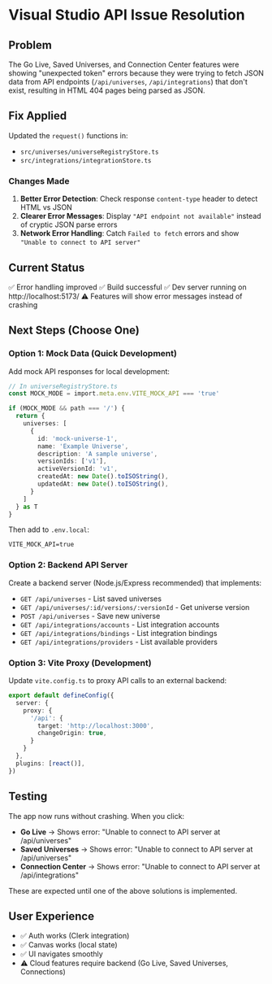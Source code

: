 # Visual Studio API Issue Resolution

## Problem
The Go Live, Saved Universes, and Connection Center features were showing "unexpected token" errors because they were trying to fetch JSON data from API endpoints (`/api/universes`, `/api/integrations`) that don't exist, resulting in HTML 404 pages being parsed as JSON.

## Fix Applied
Updated the `request()` functions in:
- `src/universes/universeRegistryStore.ts`
- `src/integrations/integrationStore.ts`

### Changes Made
1. **Better Error Detection**: Check response `content-type` header to detect HTML vs JSON
2. **Clearer Error Messages**: Display `"API endpoint not available"` instead of cryptic JSON parse errors
3. **Network Error Handling**: Catch `Failed to fetch` errors and show `"Unable to connect to API server"`

## Current Status
✅ Error handling improved
✅ Build successful
✅ Dev server running on http://localhost:5173/
⚠️ Features will show error messages instead of crashing

## Next Steps (Choose One)

### Option 1: Mock Data (Quick Development)
Add mock API responses for local development:

```typescript
// In universeRegistryStore.ts
const MOCK_MODE = import.meta.env.VITE_MOCK_API === 'true'

if (MOCK_MODE && path === '/') {
  return {
    universes: [
      {
        id: 'mock-universe-1',
        name: 'Example Universe',
        description: 'A sample universe',
        versionIds: ['v1'],
        activeVersionId: 'v1',
        createdAt: new Date().toISOString(),
        updatedAt: new Date().toISOString(),
      }
    ]
  } as T
}
```

Then add to `.env.local`:
```
VITE_MOCK_API=true
```

### Option 2: Backend API Server
Create a backend server (Node.js/Express recommended) that implements:
- `GET /api/universes` - List saved universes
- `GET /api/universes/:id/versions/:versionId` - Get universe version
- `POST /api/universes` - Save new universe
- `GET /api/integrations/accounts` - List integration accounts
- `GET /api/integrations/bindings` - List integration bindings
- `GET /api/integrations/providers` - List available providers

### Option 3: Vite Proxy (Development)
Update `vite.config.ts` to proxy API calls to an external backend:

```typescript
export default defineConfig({
  server: {
    proxy: {
      '/api': {
        target: 'http://localhost:3000',
        changeOrigin: true,
      }
    }
  },
  plugins: [react()],
})
```

## Testing
The app now runs without crashing. When you click:
- **Go Live** → Shows error: "Unable to connect to API server at /api/universes"
- **Saved Universes** → Shows error: "Unable to connect to API server at /api/universes"
- **Connection Center** → Shows error: "Unable to connect to API server at /api/integrations"

These are expected until one of the above solutions is implemented.

## User Experience
- ✅ Auth works (Clerk integration)
- ✅ Canvas works (local state)
- ✅ UI navigates smoothly
- ⚠️ Cloud features require backend (Go Live, Saved Universes, Connections)
